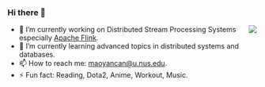 ### Hi there 👋


<img align="right" src="https://github-readme-stats.vercel.app/api?username=yancanmao&show_icons=true&include_all_commits=true&hide_border=true" />

- 🔭 I’m currently working on Distributed Stream Processing Systems especially [Apache Flink](http://github.com/apache/flink/).
- 🌱 I’m currently learning advanced topics in distributed systems and databases.
- 📫 How to reach me: maoyancan@u.nus.edu.
- ⚡ Fun fact: Reading, Dota2, Anime, Workout, Music.

